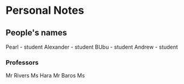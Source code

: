 # Personal Notes

## People's names

Pearl - student
Alexander - student
BUbu - student
Andrew - student



### Professors

Mr Rivers
Ms Hara
Mr Baros
Ms 


